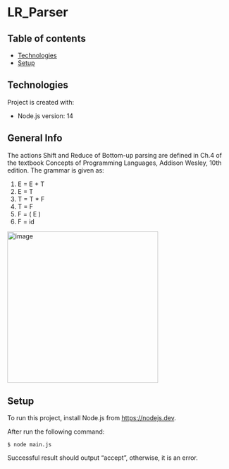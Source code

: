 # LR_Parser

## Table of contents
* [Technologies](#technologies)
* [Setup](#setup)

## Technologies
Project is created with:
* Node.js version: 14

## General Info

The actions Shift and Reduce of Bottom-up parsing are defined in Ch.4 of the textbook Concepts of Programming Languages, Addison Wesley, 10th edition. The grammar is given as:
1.	E = E + T
2.	E = T
3.	T = T * F
4.	T = F
5.	F = ( E )
6.	F = id


<img width="342" alt="image" src="https://user-images.githubusercontent.com/30845397/181936411-983ee13a-304c-4ed8-8c18-04a50c9c0856.png">


## Setup
To run this project, install Node.js from https://nodejs.dev.

After run the following command:

```
$ node main.js
```

Successful result should output “accept”, otherwise, it is an error.
